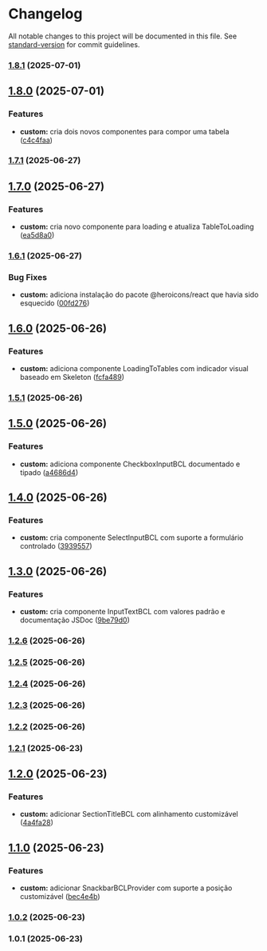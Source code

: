 # Changelog

All notable changes to this project will be documented in this file. See [standard-version](https://github.com/conventional-changelog/standard-version) for commit guidelines.

### [1.8.1](https://github.com/brennoclins/bcl-template-react/compare/v1.8.0...v1.8.1) (2025-07-01)

## [1.8.0](https://github.com/brennoclins/bcl-template-react/compare/v1.7.1...v1.8.0) (2025-07-01)


### Features

* **custom:** cria dois novos componentes para compor uma tabela ([c4c4faa](https://github.com/brennoclins/bcl-template-react/commit/c4c4faa5be49683e2e77d706e2e8571f21f1abaa))

### [1.7.1](https://github.com/brennoclins/bcl-template-react/compare/v1.7.0...v1.7.1) (2025-06-27)

## [1.7.0](https://github.com/brennoclins/bcl-template-react/compare/v1.6.1...v1.7.0) (2025-06-27)


### Features

* **custom:** cria novo componente para loading e atualiza TableToLoading ([ea5d8a0](https://github.com/brennoclins/bcl-template-react/commit/ea5d8a0100d4748b0a5debbc5ae948eee09cc59f))

### [1.6.1](https://github.com/brennoclins/bcl-template-react/compare/v1.6.0...v1.6.1) (2025-06-27)


### Bug Fixes

* **custom:** adiciona instalação do pacote @heroicons/react que havia sido esquecido ([00fd276](https://github.com/brennoclins/bcl-template-react/commit/00fd27628c5533b303fdc56418a587c851b70f62))

## [1.6.0](https://github.com/brennoclins/bcl-template-react/compare/v1.5.1...v1.6.0) (2025-06-26)


### Features

* **custom:** adiciona componente LoadingToTables com indicador visual baseado em Skeleton ([fcfa489](https://github.com/brennoclins/bcl-template-react/commit/fcfa489e4293535aef0e3f51998a664485c009a9))

### [1.5.1](https://github.com/brennoclins/bcl-template-react/compare/v1.5.0...v1.5.1) (2025-06-26)

## [1.5.0](https://github.com/brennoclins/bcl-template-react/compare/v1.4.0...v1.5.0) (2025-06-26)


### Features

* **custom:** adiciona componente CheckboxInputBCL documentado e tipado ([a4686d4](https://github.com/brennoclins/bcl-template-react/commit/a4686d44454b6ab3273cdc96e605e49166eacbc9))

## [1.4.0](https://github.com/brennoclins/bcl-template-react/compare/v1.3.0...v1.4.0) (2025-06-26)


### Features

* **custom:** cria componente SelectInputBCL com suporte a formulário controlado ([3939557](https://github.com/brennoclins/bcl-template-react/commit/39395573919f6194c75ce567317de92aae4654ac))

## [1.3.0](https://github.com/brennoclins/bcl-template-react/compare/v1.2.6...v1.3.0) (2025-06-26)


### Features

* **custom:** cria componente InputTextBCL com valores padrão e documentação JSDoc ([9be79d0](https://github.com/brennoclins/bcl-template-react/commit/9be79d03c442ceac792f16a2a6ba7620fe101cbc))

### [1.2.6](https://github.com/brennoclins/bcl-template-react/compare/v1.2.5...v1.2.6) (2025-06-26)

### [1.2.5](https://github.com/brennoclins/bcl-template-react/compare/v1.2.4...v1.2.5) (2025-06-26)

### [1.2.4](https://github.com/brennoclins/bcl-template-react/compare/v1.2.3...v1.2.4) (2025-06-26)

### [1.2.3](https://github.com/brennoclins/bcl-template-react/compare/v1.2.2...v1.2.3) (2025-06-26)

### [1.2.2](https://github.com/brennoclins/bcl-template-react/compare/v1.2.1...v1.2.2) (2025-06-26)

### [1.2.1](https://github.com/brennoclins/bcl-template-react/compare/v1.2.0...v1.2.1) (2025-06-23)

## [1.2.0](https://github.com/brennoclins/bcl-template-react/compare/v1.1.0...v1.2.0) (2025-06-23)


### Features

* **custom:** adicionar SectionTitleBCL com alinhamento customizável ([4a4fa28](https://github.com/brennoclins/bcl-template-react/commit/4a4fa2835b094a7cc0cba4d4220af1b35eafb036))

## [1.1.0](https://github.com/brennoclins/bcl-template-react/compare/v1.0.2...v1.1.0) (2025-06-23)


### Features

* **custom:** adicionar SnackbarBCLProvider com suporte a posição customizável ([bec4e4b](https://github.com/brennoclins/bcl-template-react/commit/bec4e4bf02b35807acc7ba51630698c35d6dac59))

### [1.0.2](https://github.com/brennoclins/bcl-template-react/compare/v1.0.1...v1.0.2) (2025-06-23)

### 1.0.1 (2025-06-23)
